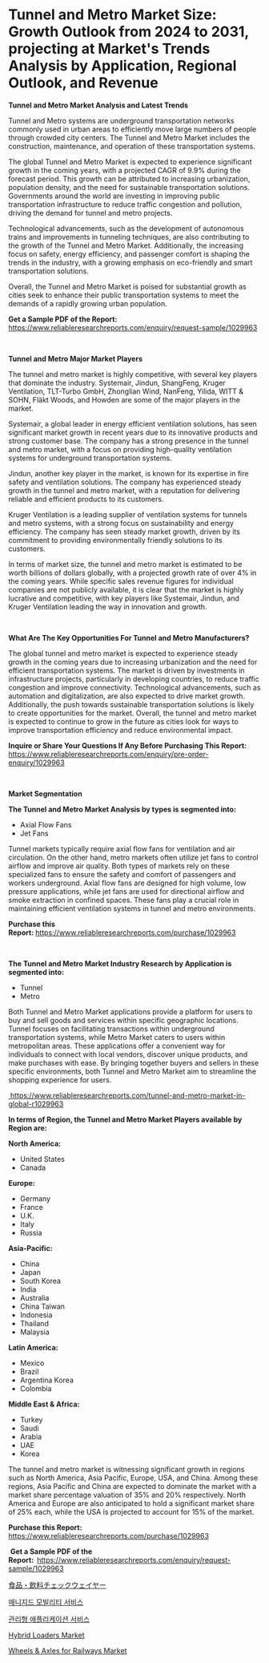 <p><h1>Tunnel and Metro Market Size: Growth Outlook from 2024 to 2031, projecting at Market's Trends Analysis by Application, Regional Outlook, and Revenue</h1></p><p><strong>Tunnel and Metro Market Analysis and Latest Trends</strong></p>
<p><p>Tunnel and Metro systems are underground transportation networks commonly used in urban areas to efficiently move large numbers of people through crowded city centers. The Tunnel and Metro Market includes the construction, maintenance, and operation of these transportation systems.</p><p>The global Tunnel and Metro Market is expected to experience significant growth in the coming years, with a projected CAGR of 9.9% during the forecast period. This growth can be attributed to increasing urbanization, population density, and the need for sustainable transportation solutions. Governments around the world are investing in improving public transportation infrastructure to reduce traffic congestion and pollution, driving the demand for tunnel and metro projects.</p><p>Technological advancements, such as the development of autonomous trains and improvements in tunneling techniques, are also contributing to the growth of the Tunnel and Metro Market. Additionally, the increasing focus on safety, energy efficiency, and passenger comfort is shaping the trends in the industry, with a growing emphasis on eco-friendly and smart transportation solutions.</p><p>Overall, the Tunnel and Metro Market is poised for substantial growth as cities seek to enhance their public transportation systems to meet the demands of a rapidly growing urban population.</p></p>
<p><strong>Get a Sample PDF of the Report:&nbsp;</strong> <a href="https://www.reliableresearchreports.com/enquiry/request-sample/1029963">https://www.reliableresearchreports.com/enquiry/request-sample/1029963</a></p>
<p>&nbsp;</p>
<p><strong>Tunnel and Metro Major Market Players</strong></p>
<p><p>The tunnel and metro market is highly competitive, with several key players that dominate the industry. Systemair, Jindun, ShangFeng, Kruger Ventilation, TLT-Turbo GmbH, Zhonglian Wind, NanFeng, Yilida, WITT & SOHN, Fläkt Woods, and Howden are some of the major players in the market.</p><p>Systemair, a global leader in energy efficient ventilation solutions, has seen significant market growth in recent years due to its innovative products and strong customer base. The company has a strong presence in the tunnel and metro market, with a focus on providing high-quality ventilation systems for underground transportation systems.</p><p>Jindun, another key player in the market, is known for its expertise in fire safety and ventilation solutions. The company has experienced steady growth in the tunnel and metro market, with a reputation for delivering reliable and efficient products to its customers.</p><p>Kruger Ventilation is a leading supplier of ventilation systems for tunnels and metro systems, with a strong focus on sustainability and energy efficiency. The company has seen steady market growth, driven by its commitment to providing environmentally friendly solutions to its customers.</p><p>In terms of market size, the tunnel and metro market is estimated to be worth billions of dollars globally, with a projected growth rate of over 4% in the coming years. While specific sales revenue figures for individual companies are not publicly available, it is clear that the market is highly lucrative and competitive, with key players like Systemair, Jindun, and Kruger Ventilation leading the way in innovation and growth.</p></p>
<p>&nbsp;</p>
<p><strong>What Are The Key Opportunities For Tunnel and Metro Manufacturers?</strong></p>
<p><p>The global tunnel and metro market is expected to experience steady growth in the coming years due to increasing urbanization and the need for efficient transportation systems. The market is driven by investments in infrastructure projects, particularly in developing countries, to reduce traffic congestion and improve connectivity. Technological advancements, such as automation and digitalization, are also expected to drive market growth. Additionally, the push towards sustainable transportation solutions is likely to create opportunities for the market. Overall, the tunnel and metro market is expected to continue to grow in the future as cities look for ways to improve transportation efficiency and reduce environmental impact.</p></p>
<p><strong>Inquire or Share Your Questions If Any Before Purchasing This Report:</strong> <a href="https://www.reliableresearchreports.com/enquiry/pre-order-enquiry/1029963">https://www.reliableresearchreports.com/enquiry/pre-order-enquiry/1029963</a></p>
<p>&nbsp;</p>
<p><strong>Market Segmentation</strong></p>
<p><strong>The Tunnel and Metro Market Analysis by types is segmented into:</strong></p>
<p><ul><li>Axial Flow Fans</li><li>Jet Fans</li></ul></p>
<p><p>Tunnel markets typically require axial flow fans for ventilation and air circulation. On the other hand, metro markets often utilize jet fans to control airflow and improve air quality. Both types of markets rely on these specialized fans to ensure the safety and comfort of passengers and workers underground. Axial flow fans are designed for high volume, low pressure applications, while jet fans are used for directional airflow and smoke extraction in confined spaces. These fans play a crucial role in maintaining efficient ventilation systems in tunnel and metro environments.</p></p>
<p><strong>Purchase this Report:&nbsp;</strong><a href="https://www.reliableresearchreports.com/purchase/1029963">https://www.reliableresearchreports.com/purchase/1029963</a></p>
<p>&nbsp;</p>
<p><strong>The Tunnel and Metro Market Industry Research by Application is segmented into:</strong></p>
<p><ul><li>Tunnel</li><li>Metro</li></ul></p>
<p><p>Both Tunnel and Metro Market applications provide a platform for users to buy and sell goods and services within specific geographic locations. Tunnel focuses on facilitating transactions within underground transportation systems, while Metro Market caters to users within metropolitan areas. These applications offer a convenient way for individuals to connect with local vendors, discover unique products, and make purchases with ease. By bringing together buyers and sellers in these specific environments, both Tunnel and Metro Market aim to streamline the shopping experience for users.</p></p>
<p><a href="https://www.reliableresearchreports.com/tunnel-and-metro-market-in-global-r1029963">&nbsp;https://www.reliableresearchreports.com/tunnel-and-metro-market-in-global-r1029963</a></p>
<p><strong>In terms of Region, the Tunnel and Metro Market Players available by Region are:</strong></p>
<p>
    <p> <strong> North America: </strong>
        <ul>
            <li>United States</li>
            <li>Canada</li>
        </ul>
        </p> 
    <p> <strong> Europe: </strong>
        <ul>
            <li>Germany</li>
            <li>France</li>
            <li>U.K.</li>
            <li>Italy</li>
            <li>Russia</li>
        </ul>
        </p> 
    <p> <strong> Asia-Pacific: </strong>
        <ul>
            <li>China</li>
            <li>Japan</li>
            <li>South Korea</li>
            <li>India</li>
            <li>Australia</li>
            <li>China Taiwan</li>
            <li>Indonesia</li>
            <li>Thailand</li>
            <li>Malaysia</li>
        </ul>
        </p> 
    <p> <strong> Latin America: </strong>
        <ul>
            <li>Mexico</li>
            <li>Brazil</li>
            <li>Argentina Korea</li>
            <li>Colombia</li>
        </ul>
        </p> 
    <p> <strong> Middle East & Africa: </strong>
        <ul>
            <li>Turkey</li>
            <li>Saudi</li>
            <li>Arabia</li>
            <li>UAE</li>
            <li>Korea</li>
        </ul>
    </p>
    </p>
<p><p>The tunnel and metro market is witnessing significant growth in regions such as North America, Asia Pacific, Europe, USA, and China. Among these regions, Asia Pacific and China are expected to dominate the market with a market share percentage valuation of 35% and 20% respectively. North America and Europe are also anticipated to hold a significant market share of 25% each, while the USA is projected to account for 15% of the market.</p></p>
<p><strong>Purchase this Report: </strong><a href="https://www.reliableresearchreports.com/purchase/1029963">https://www.reliableresearchreports.com/purchase/1029963</a></p>
<p>&nbsp;<strong>Get a Sample PDF of the Report:&nbsp;&nbsp;</strong><a href="https://www.reliableresearchreports.com/enquiry/request-sample/1029963">https://www.reliableresearchreports.com/enquiry/request-sample/1029963</a></p>
<p><strong></strong></p>
<p><p><a href="https://github.com/MacyOrn/Market-Research-Report-List-1/blob/main/661101185075.md">食品・飲料チェックウェイヤー</a></p><p><a href="https://github.com/RickyMetzDVM/Market-Research-Report-List-1/blob/main/617538978751.md">매니지드 모빌리티 서비스</a></p><p><a href="https://github.com/TitusBoyer1/Market-Research-Report-List-1/blob/main/542128378750.md">관리형 애플리케이션 서비스</a></p><p><a href="https://github.com/Alonsoolds3wq1d81czn8rbol/Market-Research-Report-List-2/blob/main/hybrid-loaders-market.md">Hybrid Loaders Market</a></p><p><a href="https://github.com/KeeganBarrows2023/Market-Research-Report-List-1/blob/main/wheels-axles-for-railways-market.md">Wheels & Axles for Railways Market</a></p></p>